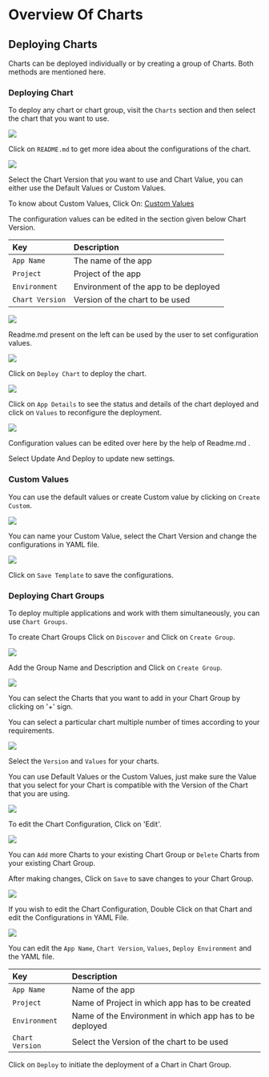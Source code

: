 # Overview Of Charts

## Deploying Charts

Charts can be deployed individually or by creating a group of Charts. Both methods are mentioned here.

### Deploying Chart

To deploy any chart or chart group, visit the `Charts` section and then select the chart that you want to use.

![](../../images/deploy-chart/overview-of-charts/chart-store.png)

Click on `README.md` to get more idea about the configurations of the chart.

![](../../images/deploy-chart/overview-of-charts/custom.png)

Select the Chart Version that you want to use and Chart Value, you can either use the Default Values or Custom Values.

To know about Custom Values, Click On: [Custom Values](overview-of-charts.md#custom-values)

The configuration values can be edited in the section given below Chart Version.

| Key | Description |
| :--- | :--- |
| `App Name` | The name of the app |
| `Project` | Project of the app |
| `Environment` | Environment of the app to be deployed |
| `Chart Version` | Version of the chart to be used |

![](../../images/deploy-chart/overview-of-charts/deploy-chart.png)

Readme.md present on the left can be used by the user to set configuration values.

![](../../images/deploy-chart/overview-of-charts/readme.png)

Click on `Deploy Chart` to deploy the chart.

![](../../images/deploy-chart/overview-of-charts/values.png)

Click on `App Details` to see the status and details of the chart deployed  and click on `Values` to reconfigure the deployment.

![](../../images/deploy-chart/overview-of-charts/update-and-deploy.png)

Configuration values can be edited over here by the help of Readme.md .

Select Update And Deploy to update new settings.
### Custom Values

You can use the default values or create Custom value by clicking on `Create Custom`.

![](../../images/deploy-chart/overview-of-charts/custom.png)

You can name your Custom Value, select the Chart Version and change the configurations in YAML file.

![](../../.gitbook/assets/custom_val.jpg)

Click on `Save Template` to save the configurations.

### Deploying Chart Groups

To deploy multiple applications and work with them simultaneously, you can use `Chart Groups`.

To create Chart Groups Click on `Discover` and Click on `Create Group`.

![](../../.gitbook/assets/screen2.jpg)

Add the Group Name and Description and Click on `Create Group`.

![](../../.gitbook/assets/create_group.jpg)

You can select the Charts that you want to add in your Chart Group by clicking on '+' sign.

You can select a particular chart multiple number of times according to your requirements.

![](../../.gitbook/assets/select_charts%20%281%29.jpg)

Select the `Version` and `Values` for your charts.

You can use Default Values or the Custom Values, just make sure the Value that you select for your Chart is compatible with the Version of the Chart that you are using.

![](../../.gitbook/assets/select_charts2.jpg)

To edit the Chart Configuration, Click on 'Edit'.

![](../../.gitbook/assets/edit_group%20%282%29.jpg)

You can `Add` more Charts to your existing Chart Group or `Delete` Charts from your existing Chart Group.

After making changes, Click on `Save` to save changes to your Chart Group.

![](../../.gitbook/assets/edit_group2%20%282%29.jpg)

If you wish to edit the Chart Configuration, Double Click on that Chart and edit the Configurations in YAML File.

![](../../.gitbook/assets/edit_chart1%20%282%29.jpg)

You can edit the `App Name`, `Chart Version`, `Values`, `Deploy Environment` and the YAML file.

| Key | Description |
| :--- | :--- |
| `App Name` | Name of the app |
| `Project` | Name of Project in which app has to be created |
| `Environment` | Name of the Environment in which app has to be deployed |
| `Chart Version` | Select the Version of the chart to be used |

Click on `Deploy` to initiate the deployment of a Chart in Chart Group.

